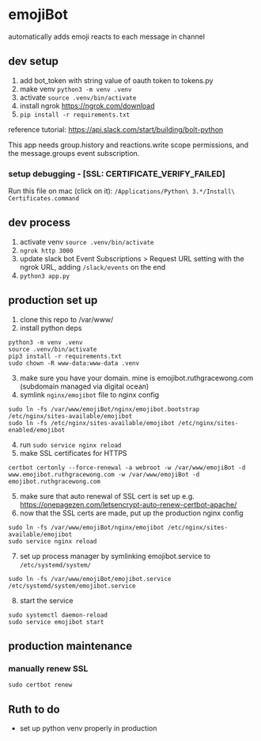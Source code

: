 # emojiBot

automatically adds emoji reacts to each message in channel

## dev setup

1. add bot_token with string value of oauth token to tokens.py
2. make venv `python3 -m venv .venv`
3. activate `source .venv/bin/activate`
4. install ngrok https://ngrok.com/download
5. `pip install -r requirements.txt`

reference tutorial: https://api.slack.com/start/building/bolt-python

This app needs group.history and reactions.write scope permissions, and the message.groups event subscription.

### setup debugging - [SSL: CERTIFICATE_VERIFY_FAILED]

Run this file on mac (click on it): `/Applications/Python\ 3.*/Install\ Certificates.command`

## dev process

1. activate venv `source .venv/bin/activate`
2. `ngrok http 3000`
3. update slack bot Event Subscriptions > Request URL setting with the ngrok URL, adding `/slack/events` on the end
4. `python3 app.py`

## production set up
1. clone this repo to /var/www/
2. install python deps
```
python3 -m venv .venv
source .venv/bin/activate
pip3 install -r requirements.txt
sudo chown -R www-data:www-data .venv
```
3. make sure you have your domain. mine is emojibot.ruthgracewong.com (subdomain managed via digital ocean)
4. symlink `nginx/emojibot` file to nginx config

```
sudo ln -fs /var/www/emojiBot/nginx/emojibot.bootstrap /etc/nginx/sites-available/emojibot
sudo ln -fs /etc/nginx/sites-available/emojibot /etc/nginx/sites-enabled/emojibot
```

4. run `sudo service nginx reload`
5. make SSL certificates for HTTPS

```
certbot certonly --force-renewal -a webroot -w /var/www/emojiBot -d www.emojibot.ruthgracewong.com -w /var/www/emojiBot -d emojibot.ruthgracewong.com
```

5. make sure that auto renewal of SSL cert is set up e.g. https://onepagezen.com/letsencrypt-auto-renew-certbot-apache/
6. now that the SSL certs are made, put up the production nginx config

```
sudo ln -fs /var/www/emojiBot/nginx/emojibot /etc/nginx/sites-available/emojibot
sudo service nginx reload
```
7. set up process manager by symlinking emojibot.service to `/etc/systemd/system/`

```
sudo ln -fs /var/www/emojiBot/emojibot.service /etc/systemd/system/emojibot.service
```

8. start the service

```
sudo systemctl daemon-reload
sudo service emojibot start
```

## production maintenance

### manually renew SSL

```
sudo certbot renew
```

## Ruth to do

- set up python venv properly in production
